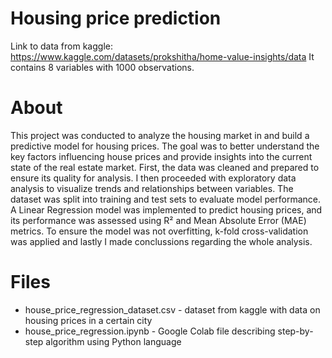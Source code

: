 # Housing price prediction
Link to data from kaggle:  https://www.kaggle.com/datasets/prokshitha/home-value-insights/data
It contains 8 variables with 1000 observations.
# About
This project was conducted to analyze the housing market in and build a predictive model for housing prices. The goal was to better understand the key factors influencing house prices and provide insights into the current state of the real estate market. First, the data was cleaned and prepared to ensure its quality for analysis. I then proceeded with exploratory data analysis to visualize trends and relationships between variables. The dataset was split into training and test sets to evaluate model performance. A Linear Regression model was implemented to predict housing prices, and its performance was assessed using R² and Mean Absolute Error (MAE) metrics. To ensure the model was not overfitting, k-fold cross-validation was applied and lastly I made conclussions regarding the whole analysis.
# Files
- house_price_regression_dataset.csv - dataset from kaggle with data on housing prices in a certain city
- house_price_regression.ipynb - Google Colab file describing step-by-step algorithm using Python language
